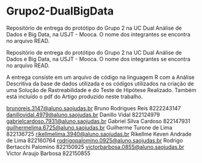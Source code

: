 # Grupo2-DualBigData
Repositório de entrega do protótipo do Grupo 2 na UC Dual Análise de Dados e Big Data, na USJT - Mooca. O nome dos integrantes se encontra no arquivo READ.

Repositório de entrega do protótipo do Grupo 2 na UC Dual Análise de Dados e Big Data, na USJT - Mooca. O nome dos integrantes se encontra no arquivo READ.

A entrega consiste em um arquivo de código na linguagem R com a Análise Descritiva da base de dados utilizada e os códigos utilizados na criação de uma Solução de Rastreabilidade e do Teste de Hipótese Realizado. Também está incluído o pdf do Artigo produzido neste trabalho.

brunoreis.3147@aluno.saojudas.br	Bruno Rodrigues Reis	8222243147
danillovidal.4979@aluno.saojudas.br	Danillo Vidal	822124979
gabrielcardoso.7931@aluno.saojudas.br	Gabriel Silva Cardoso	822147931
guilhermelima.6725@aluno.saojudas.br	Guilherme Turone de Lima	822136725
rikellmelima.3940@aluno.saojudas.br	Rikellme Keven Andrade de Lima	822160764
rodrigopalomino.0925@aluno.saojudas.br	Rodrigo Bertacchi Palomino	822150925
victorbarbosa.0855@aluno.saojudas.br	Victor Araujo Barbosa	822150855
